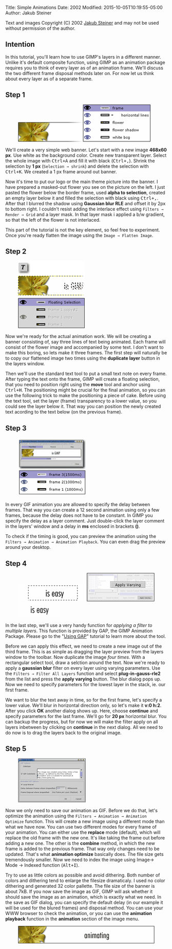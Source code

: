 Title: Simple Animations
Date: 2002
Modified: 2015-10-05T10:19:55-05:00
Author: Jakub Steiner


Text and images Copyright (C) 2002 [Jakub Steiner](mailto:jimmacNOSPAM@ximian.com) and may not be used without permission of the author.

## Intention

In this tutorial, you'll learn how to use GIMP's layers in a different manner. Unlike it's default composite function, using GIMP as an animation package requires you to think of every layer as of an animation frame. We'll discuss the two different frame disposal methods later on. For now let us think about every layer as of a separate frame.

## Step 1

<figure>
<img src="flower.png" alt="flower.png"/>
<img src="flower-layers.png" alt="flower-layers.png"/>
</figure>

We'll create a very simple web banner. Let's start with a new image **468x60 px**. Use white as the background color. Create new transparent layer. Select the whole image with <kbd>Ctrl+A</kbd> and fill it with black (<kbd>Ctrl+,</kbd>). Shrink the selection by **1 px** (`Selection → shrink`) and delete the selection with <kbd>Ctrl+K</kbd>. We created a 1 px frame around out banner.

Now it's time to put our logo or the main theme picture into the banner. I have prepared a masked-out flower you see on the picture on the left. I just pasted the flower below the border frame, used **alpha to selection**, created an empty layer below it and filled the selection with black using <kbd>Ctrl+,</kbd>. After that I blurred the shadow using **Gaussian blur RLE** and offset it by 2px to bottom right. I couldn't resist adding the interlace effect using `Filters → Render → Grid` and a layer mask. In that layer mask i applied a b/w gradient, so that the left of the flower is not interlaced.

This part of the tutorial is not the key element, so feel free to experiment. Once you're ready flatten the image using the `Image → Flatten Image`.

## Step 2

<figure>
<img src="flower-text.png" alt="flower-text.png"/>
</figure>

Now we're ready for the actual animation work. We will be creating a banner consisting of, say three lines of text being animated. Each frame will consist of the flower image and accompanied by some text. I don't want to make this boring, so lets make it three frames. The first step will naturally be to copy our flattened image two times using the **duplicate layer** button in the layers window.

Then we'll use the standard text tool to put a small text note on every frame. After typing the text onto the frame, GIMP will create a floating selection, that you need to position right using the **move** tool and anchor using <kbd>Ctrl+H</kbd>. The positioning might be crucial for the final animation, so you can use the following trick to make the positioning a piece of cake. Before using the text tool, set the layer (frame) transparency to a lower value, so you could see the layer below it. That way you can position the newly created text acording to the text below (on the previous frame).

## Step 3

<figure>
<img src="flower-anim.png" alt="flower-anim.png"/>
</figure>

In every GIF animation you are allowed to specify the delay between frames. That way you can create a 12 second animation using only a few frames, because the delay does not have to be constant. In GIMP you specify the delay as a layer comment. Just double-click the layer comment in the layers' window and a delay in **ms** enclosed in brackets **()**.

To check if the timing is good, you can preview the animation using the `Filters → Animation → Animation Playback`. You can even drag the preview around your desktop.

## Step 4

<figure>
<img src="selection.png" alt="selection.png"/>
<img src="apply-var.png" alt="apply-var.png"/>
<img src="easyanim.gif" alt="apply-var.png"/>
</figure>

In the last step, we'll use a very handy function for _applying a filter to multiple layers_. This function is provided by GAP, the GIMP Animation Package. Please go to the "[Using GAP](/tutorials/Using_GAP/)" tutorial to learn more about the tool.

Before we can apply this effect, we need to create a new image out of the third frame. This is as simple as dragging the layer preview from the layers window to the toolbar. Now duplicate the image _four times_. With a rectangular select tool, draw a selction around the text. Now we're ready to apply a **gaussian blur** filter on every layer using varying parameters. Use the `Filters → Filter All Layers` function and select **plug-in-gauss-rle2** from the list and press the **apply varying** button. The blur dialog pops up. Now we need to specify parameters for the lowest layer in the stack, ie. our first frame.

We want to blur the text away in time, so for the first frame, let's specify a lower value. We'll blur in horizontal direction only, so let's make it **v:0 h:2**. After you click **OK** another dialog shows up. Here, choose **continue** and specify parameters for the last frame. We'll go for **20 px** horizontal blur. You can backup the progress, but for now we will make the filter apply on all layers inbetween by clicking on **continue** in the next dialog. All we need to do now is to drag the layers back to the original image.

## Step 5

<figure>
<img src="saveas.png" alt="saveas.png"/>
</figure>

Now we only need to save our animation as GIF. Before we do that, let's optimize the animation using the `Filters → Animation → Animation Optimize` function. This will create a new image using a different mode than what we have now. You can use two different modes for every frame of your animation. You can either use the **replace** mode (default), which will replace the old frame with the new one. It's like taking the frame out before adding a new one. The other is the **combine** method, in which the new frame is added to the previous frame. That way only changes need to be updated. That's what **animation optimize** basically does. The file size gets tremendously smaller. Now we need to index the image using <span class="filter"><Image>Image→ Mode → Indexed</span> function (<kbd>Alt+I</kbd>).

Try to use as little colors as possible and avoid dithering. Both number of colors and dithering tend to enlarge the filesize dramaticaly. I used no color dithering and generated 32 color pallette. The file size of the banner is about 7kB. If you now save the image as GIF, GIMP will ask whether it should save the image as an animation, which is exactly what we need. In the save as GIF dialog, you can specify the default delay (in our example it will be used for the blured frames) and disposal method. You can use your WWW browser to check the animation, or you can use the **animation playback** function in the **animation** section of the image menu.

<figure>
<img src="flower-banner.gif" alt="flower-banner.gif"/>
</figure>

